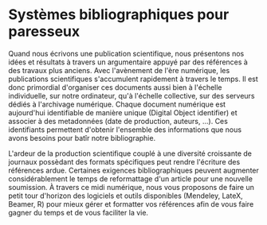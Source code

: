 # Systèmes bibliographiques pour paresseux

Quand nous écrivons une publication scientifique, nous présentons nos idées et résultats à travers un argumentaire appuyé par des références à des travaux plus anciens. Avec l'avènement de l'ère numérique, les publications scientifiques s'accumulent rapidement à travers le temps. Il est donc primordial d'organiser ces documents aussi bien à l'échelle individuelle, sur notre ordinateur, qu'à l'échelle collective, sur des serveurs dédiés à l'archivage numérique. Chaque document numérique est aujourd'hui identifiable de manière unique (Digital Object identifier) et associer à des metadonnées (date de production, auteurs, ...).  Ces identifiants permettent d'obtenir l'ensemble des informations que nous avons besoins pour batîr notre bibliographie.

 L'ardeur de la production scientifique couplé à une diversité croissante de journaux possèdant des formats spécifiques peut rendre l'écriture des références ardue. Certaines exigences bibliographiques peuvent augmenter considérablement le temps de reformattage d'un article pour une nouvelle soumission. À travers ce midi numérique, nous vous proposons de faire un petit tour d'horizon des logiciels et outils disponibles (Mendeley, LateX, Beamer, R) pour mieux gérer et formatter vos références afin de vous faire gagner du temps et de vous faciliter la vie.
